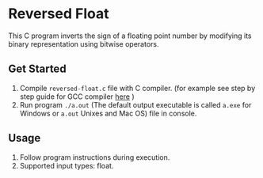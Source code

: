 # Reversed Float

This C program inverts the sign of a floating point number by modifying its binary representation using bitwise operators.

## Get Started

1. Compile `reversed-float.c` file with C compiler. (for example see step by step guide for GCC compiler [here](https://www3.ntu.edu.sg/home/ehchua/programming/cpp/gcc_make.html) )
2. Run program `./a.out` (The default output executable is called `a.exe` for Windows or `a.out` Unixes and Mac OS) file in console.

## Usage

1. Follow program instructions during execution.
2. Supported input types: float.
